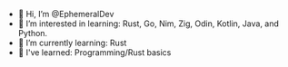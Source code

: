 - 👋 Hi, I’m @EphemeralDev
- 👀 I’m interested in learning: Rust, Go, Nim, Zig, Odin, Kotlin, Java, and Python.
- 🌱 I’m currently learning: Rust
- 📕 I've learned: Programming/Rust basics

<!---
EphemeralDev/EphemeralDev is a ✨ special ✨ repository because its `README.md` (this file) appears on your GitHub profile.
You can click the Preview link to take a look at your changes.
--->
